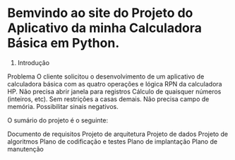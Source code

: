 # Bemvindo ao site do Projeto do Aplicativo da minha Calculadora Básica em Python.

1. Introdução
   
Problema
O cliente solicitou o desenvolvimento de um aplicativo de calculadora básica com as quatro operações e lógica RPN da calculadora HP. Não precisa abrir janela para registros Cálculo de quaisquer números (inteiros, etc). Sem restrições a casas demais. Não precisa campo de memória. Possibilitar sinais negativos.

O sumário do projeto é o seguinte:

Documento de requisitos
Projeto de arquitetura
Projeto de dados
Projeto de algoritmos
Plano de codificação e testes
Plano de implantação
Plano de manutenção
